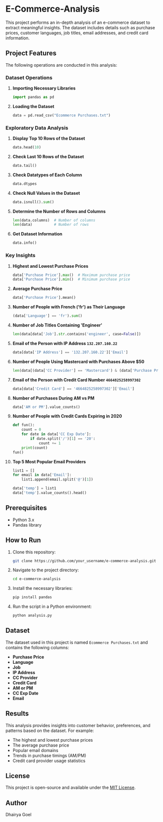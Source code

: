 # E-Commerce-Analysis

This project performs an in-depth analysis of an e-commerce dataset to extract meaningful insights. The dataset includes details such as purchase prices, customer languages, job titles, email addresses, and credit card information.

## Project Features

The following operations are conducted in this analysis:

### Dataset Operations

1. **Importing Necessary Libraries**
   ```python
   import pandas as pd
   ```
2. **Loading the Dataset**
   ```python
   data = pd.read_csv("Ecommerce Purchases.txt")
   ```

### Exploratory Data Analysis

1. **Display Top 10 Rows of the Dataset**
   ```python
   data.head(10)
   ```

2. **Check Last 10 Rows of the Dataset**
   ```python
   data.tail()
   ```

3. **Check Datatypes of Each Column**
   ```python
   data.dtypes
   ```

4. **Check Null Values in the Dataset**
   ```python
   data.isnull().sum()
   ```

5. **Determine the Number of Rows and Columns**
   ```python
   len(data.columns)  # Number of columns
   len(data)          # Number of rows
   ```

6. **Get Dataset Information**
   ```python
   data.info()
   ```

### Key Insights

1. **Highest and Lowest Purchase Prices**
   ```python
   data['Purchase Price'].max()  # Maximum purchase price
   data['Purchase Price'].min()  # Minimum purchase price
   ```

2. **Average Purchase Price**
   ```python
   data['Purchase Price'].mean()
   ```

3. **Number of People with French ('fr') as Their Language**
   ```python
   (data['Language'] == 'fr').sum()
   ```

4. **Number of Job Titles Containing 'Engineer'**
   ```python
   len(data[data['Job'].str.contains('engineer', case=False)])
   ```

5. **Email of the Person with IP Address `132.207.160.22`**
   ```python
   data[data['IP Address'] == '132.207.160.22']['Email']
   ```

6. **Number of People Using Mastercard with Purchases Above $50**
   ```python
   len(data[(data['CC Provider'] == 'Mastercard') & (data['Purchase Price'] > 50)])
   ```

7. **Email of the Person with Credit Card Number `4664825258997302`**
   ```python
   data[data['Credit Card'] == '4664825258997302']['Email']
   ```

8. **Number of Purchases During AM vs PM**
   ```python
   data['AM or PM'].value_counts()
   ```

9. **Number of People with Credit Cards Expiring in 2020**
   ```python
   def fun():
       count = 0
       for date in data['CC Exp Date']:
           if date.split('/')[1] == '20':
               count += 1
       print(count)
   fun()
   ```

10. **Top 5 Most Popular Email Providers**
    ```python
    list1 = []
    for email in data['Email']:
        list1.append(email.split('@')[1])

    data['temp'] = list1
    data['temp'].value_counts().head()
    ```

## Prerequisites

- Python 3.x
- Pandas library

## How to Run

1. Clone this repository:
   ```bash
   git clone https://github.com/your_username/e-commerce-analysis.git
   ```

2. Navigate to the project directory:
   ```bash
   cd e-commerce-analysis
   ```

3. Install the necessary libraries:
   ```bash
   pip install pandas
   ```

4. Run the script in a Python environment:
   ```bash
   python analysis.py
   ```

## Dataset

The dataset used in this project is named `Ecommerce Purchases.txt` and contains the following columns:

- **Purchase Price**
- **Language**
- **Job**
- **IP Address**
- **CC Provider**
- **Credit Card**
- **AM or PM**
- **CC Exp Date**
- **Email**

## Results

This analysis provides insights into customer behavior, preferences, and patterns based on the dataset. For example:

- The highest and lowest purchase prices
- The average purchase price
- Popular email domains
- Trends in purchase timings (AM/PM)
- Credit card provider usage statistics

## License

This project is open-source and available under the [MIT License](LICENSE).

## Author

Dhairya Goel

